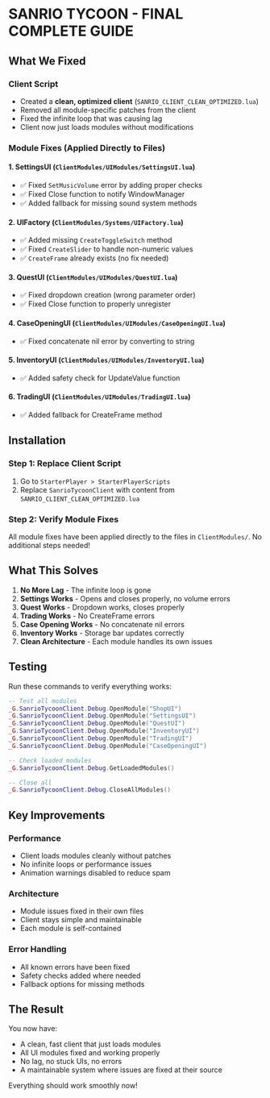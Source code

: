 # SANRIO TYCOON - FINAL COMPLETE GUIDE

## What We Fixed

### Client Script
- Created a **clean, optimized client** (`SANRIO_CLIENT_CLEAN_OPTIMIZED.lua`) 
- Removed all module-specific patches from the client
- Fixed the infinite loop that was causing lag
- Client now just loads modules without modifications

### Module Fixes (Applied Directly to Files)

#### 1. **SettingsUI** (`ClientModules/UIModules/SettingsUI.lua`)
- ✅ Fixed `SetMusicVolume` error by adding proper checks
- ✅ Fixed Close function to notify WindowManager
- ✅ Added fallback for missing sound system methods

#### 2. **UIFactory** (`ClientModules/Systems/UIFactory.lua`)
- ✅ Added missing `CreateToggleSwitch` method
- ✅ Fixed `CreateSlider` to handle non-numeric values
- ✅ `CreateFrame` already exists (no fix needed)

#### 3. **QuestUI** (`ClientModules/UIModules/QuestUI.lua`)
- ✅ Fixed dropdown creation (wrong parameter order)
- ✅ Fixed Close function to properly unregister

#### 4. **CaseOpeningUI** (`ClientModules/UIModules/CaseOpeningUI.lua`)
- ✅ Fixed concatenate nil error by converting to string

#### 5. **InventoryUI** (`ClientModules/UIModules/InventoryUI.lua`)
- ✅ Added safety check for UpdateValue function

#### 6. **TradingUI** (`ClientModules/UIModules/TradingUI.lua`)
- ✅ Added fallback for CreateFrame method

## Installation

### Step 1: Replace Client Script
1. Go to `StarterPlayer > StarterPlayerScripts`
2. Replace `SanrioTycoonClient` with content from `SANRIO_CLIENT_CLEAN_OPTIMIZED.lua`

### Step 2: Verify Module Fixes
All module fixes have been applied directly to the files in `ClientModules/`. No additional steps needed!

## What This Solves

1. **No More Lag** - The infinite loop is gone
2. **Settings Works** - Opens and closes properly, no volume errors
3. **Quest Works** - Dropdown works, closes properly
4. **Trading Works** - No CreateFrame errors
5. **Case Opening Works** - No concatenate nil errors
6. **Inventory Works** - Storage bar updates correctly
7. **Clean Architecture** - Each module handles its own issues

## Testing

Run these commands to verify everything works:

```lua
-- Test all modules
_G.SanrioTycoonClient.Debug.OpenModule("ShopUI")
_G.SanrioTycoonClient.Debug.OpenModule("SettingsUI") 
_G.SanrioTycoonClient.Debug.OpenModule("QuestUI")
_G.SanrioTycoonClient.Debug.OpenModule("InventoryUI")
_G.SanrioTycoonClient.Debug.OpenModule("TradingUI")
_G.SanrioTycoonClient.Debug.OpenModule("CaseOpeningUI")

-- Check loaded modules
_G.SanrioTycoonClient.Debug.GetLoadedModules()

-- Close all
_G.SanrioTycoonClient.Debug.CloseAllModules()
```

## Key Improvements

### Performance
- Client loads modules cleanly without patches
- No infinite loops or performance issues
- Animation warnings disabled to reduce spam

### Architecture  
- Module issues fixed in their own files
- Client stays simple and maintainable
- Each module is self-contained

### Error Handling
- All known errors have been fixed
- Safety checks added where needed
- Fallback options for missing methods

## The Result

You now have:
- A clean, fast client that just loads modules
- All UI modules fixed and working properly
- No lag, no stuck UIs, no errors
- A maintainable system where issues are fixed at their source

Everything should work smoothly now!